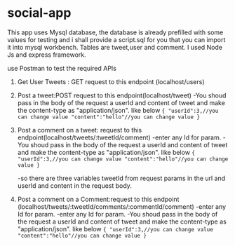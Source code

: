 # social-app

This app uses Mysql database, the database is already prefilled with some values for testing and i shall provide a script.sql for you that you can import it into mysql workbench.
 Tables are tweet,user and comment.
I used Node Js and express framework.
 

use Postman to test the required APIs

1. Get User Tweets : GET request to this endpoint (localhost/users)
2. Post a tweet:POST request to this endpoint(localhost/tweet)
  -You shoud pass in the body of the request a userId and content of tweet  and make the content-type as "application/json". like below
      `{
         "userId":3,//you can change value
         "content":"hello"//you can change value
      }`
3. Post a comment on a tweet: request to this endpoint(localhost/tweets/:tweetId/comment)
   -enter any Id for <tweetId> param.
   -You shoud pass in the body of the request a userId and content of tweet  and make the content-type as "application/json". like below
    `{
         "userId":3,//you can change value
         "content":"hello"//you can change value
     }`
      
    -so there are three variables tweetId from request params in the url and userId and content in the request body.
      
4. Post a comment on a Comment:request to this endpoint (localhost/tweets/:tweetId/comments/:commentId/comment)
   -enter any Id for <tweetId> param.
   -enter any Id for <commentId> param.
    -You shoud pass in the body of the request a userId and content of tweet  and make the content-type as "application/json". like below
      `{
         "userId":3,//you can change value
         "content":"hello"//you can change value
      }`
